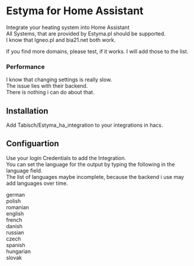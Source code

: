 # Estyma for Home Assistant

Integrate your heating system into Home Assistant \
All Systems, that are provided by Estyma.pl should be supported. \
I know that Igneo.pl and bia21.net both work. 

If you find more domains, please test, if it works.
I will add those to the list.

### Performance
I know that changing settings is really slow. \
The issue lies with their backend. \
There is nothing i can do about that.

## Installation

Add Tabisch/Estyma_ha_integration to your integrations in hacs.

## Configuartion

Use your login Credentials to add the Integration. \
You can set the language for the output by typing the following in the language field. \
The list of languages maybe incomplete, because the backend i use may add languages over time.

german \
polish \
romanian \
english \
french \
danish \
russian \
czech \
spanish \
hungarian \
slovak
